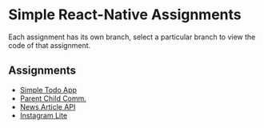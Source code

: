 # Simple React-Native Assignments
  
Each assignment has its own branch, select a particular branch to view the code of that assignment.

## Assignments

- [Simple Todo App](https://github.com/arsan13/react-native-assignments/tree/simple-todo-app)
- [Parent Child Comm.](https://github.com/arsan13/react-native-assignments/tree/parent-child-comm)
- [News Article API](https://github.com/arsan13/react-native-assignments/tree/news-article-api)
- [Instagram Lite](https://github.com/arsan13/react-native-assignments/tree/instagram-lite)
